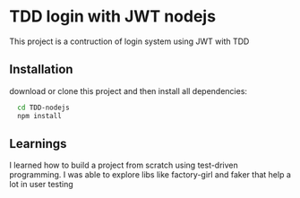 # TDD login with JWT nodejs

This project is a contruction of login system using JWT with TDD 


## Installation


download or clone this project and then install all dependencies:
```bash
  cd TDD-nodejs
  npm install 
```

    
## Learnings


I learned how to build a project from scratch using test-driven programming. I was able to explore libs like factory-girl and faker that help a lot in user testing


